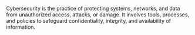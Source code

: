 Cybersecurity is the practice of protecting systems, networks, and data from unauthorized access, attacks, or damage. It involves tools, processes, and policies to safeguard confidentiality, integrity, and availability of information.
